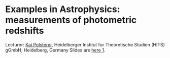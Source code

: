 # Examples in Astrophysics: measurements of photometric redshifts

Lecturer: [Kai Polsterer](https://www.h-its.org/people/dr-kai-polsterer/), Heidelberger Institut fur Theoretische Studien (HITS) gGmbH, Heidelberg, Germany
Slides are [here 1](https://github.com/kabartay/MLSS-UNISTRA-2019/blob/master/MLandDL/APaiement_MachineLearning_1.pdf).
